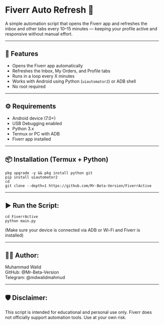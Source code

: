 # Fiverr Auto Refresh 🔄

A simple automation script that opens the Fiverr app and refreshes the inbox and other tabs every 10–15 minutes — keeping your profile active and responsive without manual effort.

---

## 🚀 Features
- Opens the Fiverr app automatically
- Refreshes the Inbox, My Orders, and Profile tabs
- Runs in a loop every X minutes
- Works with Android using Python (`uiautomator2`) or ADB shell
- No root required

---

## ⚙️ Requirements

- Android device (7.0+)
- USB Debugging enabled
- Python 3.x 
- Termux or PC with ADB
- Fiverr app installed

---

## 📦 Installation (Termux + Python)
```
pkg upgrade -y && pkg install python git
pip install uiautomator2
cd 
git clone --depth=1 https://github.com/Mr-Beta-Version/FiverrActive
```
------------------------------------
▶️ Run the Script:
------------------------------------
```
cd FiverrActive
python main.py
```

(Make sure your device is connected via ADB or Wi-Fi and Fiverr is installed)

------------------------------------
🧑‍💻 Author:
------------------------------------
Muhammad Walid  
GitHub: @Mr-Beta-Version  
Telegram: @mdwalidmahmud

------------------------------------
🛡️ Disclaimer:
------------------------------------
This script is intended for educational and personal use only. Fiverr does not officially support automation tools. Use at your own risk.
